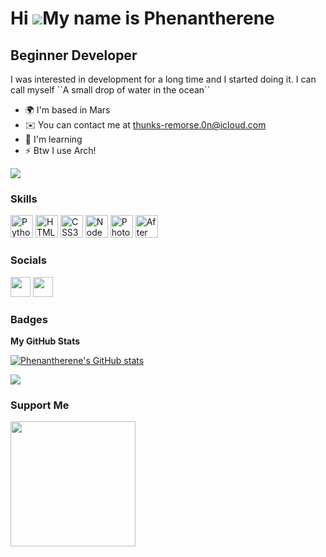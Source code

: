 Hi ![](https://user-images.githubusercontent.com/18350557/176309783-0785949b-9127-417c-8b55-ab5a4333674e.gif)My name is Phenantherene
=====================================================================================================================================

Beginner Developer
------------------

I was interested in development for a long time and I started doing it. I can call myself \`\`A small drop of water in the ocean\`\`

*   🌍  I'm based in Mars
*   ✉️  You can contact me at [thunks-remorse.0n@icloud.com](mailto:thunks-remorse.0n@icloud.com)
*   🧠  I'm learning
*   ⚡  Btw I use Arch!

<a href="https://www.github.com/Phenantherene" target="_blank" rel="noreferrer"><img
                  src="https://img.shields.io/github/followers/Phenantherene?logo=github&style=for-the-badge&color=ef4444&labelColor=27272a" /></a>

### Skills 
<p align="left">
<a href="https://www.python.org/" target="_blank" rel="noreferrer"><img src="https://raw.githubusercontent.com/danielcranney/readme-generator/main/public/icons/skills/python-colored.svg" width="36" height="36" alt="Python" /></a>
<a href="https://developer.mozilla.org/en-US/docs/Glossary/HTML5" target="_blank" rel="noreferrer"><img src="https://raw.githubusercontent.com/danielcranney/readme-generator/main/public/icons/skills/html5-colored.svg" width="36" height="36" alt="HTML5" /></a>
<a href="https://www.w3.org/TR/CSS/#css" target="_blank" rel="noreferrer"><img src="https://raw.githubusercontent.com/danielcranney/readme-generator/main/public/icons/skills/css3-colored.svg" width="36" height="36" alt="CSS3" /></a>
<a href="https://nodejs.org/en/" target="_blank" rel="noreferrer"><img src="https://raw.githubusercontent.com/danielcranney/readme-generator/main/public/icons/skills/nodejs-colored.svg" width="36" height="36" alt="NodeJS" /></a>
<a href="https://www.adobe.com/uk/products/photoshop.html" target="_blank" rel="noreferrer"><img src="https://raw.githubusercontent.com/danielcranney/readme-generator/main/public/icons/skills/photoshop-colored-dark.svg" width="36" height="36" alt="Photoshop" /></a>
<a href="https://www.adobe.com/uk/products/aftereffects.html" target="_blank" rel="noreferrer"><img src="https://raw.githubusercontent.com/danielcranney/readme-generator/main/public/icons/skills/aftereffects-colored-dark.svg" width="36" height="36" alt="After Effects" /></a>
</p>
                    

### Socials
<p align="left"> <a href="https://discord.com/users/Phenantherene#8516" target="_blank" rel="noreferrer"><img src="https://raw.githubusercontent.com/danielcranney/readme-generator/main/public/icons/socials/discord.svg" width="32" height="32" /></a> <a href="https://www.github.com/Phenantherene" target="_blank" rel="noreferrer"><img src="https://raw.githubusercontent.com/danielcranney/readme-generator/main/public/icons/socials/github-dark.svg" width="32" height="32" /></a></p>

### Badges

<b>My GitHub Stats</b>

<a href="http://www.github.com/Phenantherene"><img src="https://github-readme-stats.vercel.app/api?username=Phenantherene&show_icons=true&hide=&count_private=true&title_color=ef4444&text_color=ffffff&icon_color=ef4444&bg_color=27272a&hide_border=true&show_icons=true" alt="Phenantherene's GitHub stats" /></a>

<a href="http://www.github.com/Phenantherene"><img src="https://github-readme-streak-stats.herokuapp.com/?user=Phenantherene&stroke=ffffff&background=27272a&ring=ef4444&fire=ef4444&currStreakNum=ffffff&currStreakLabel=ef4444&sideNums=ffffff&sideLabels=ffffff&dates=ffffff&hide_border=true" /></a>

### Support Me
<a href="https://www.buymeacoffee.com/Phenantherene"><img src="https://cdn.buymeacoffee.com/buttons/v2/default-yellow.png" width="200" /></a>
